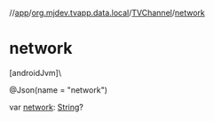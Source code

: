 //[app](../../../index.md)/[org.mjdev.tvapp.data.local](../index.md)/[TVChannel](index.md)/[network](network.md)

# network

[androidJvm]\

@Json(name = &quot;network&quot;)

var [network](network.md): [String](https://kotlinlang.org/api/latest/jvm/stdlib/kotlin/-string/index.html)?
